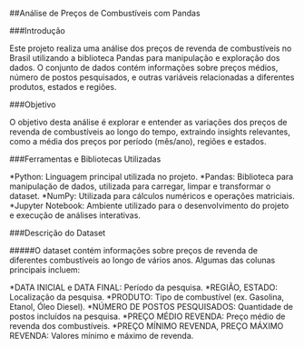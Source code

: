 ##Análise de Preços de Combustíveis com Pandas

###Introdução

Este projeto realiza uma análise dos preços de revenda de combustíveis no Brasil utilizando a biblioteca Pandas para manipulação e exploração dos dados. O conjunto de dados contém informações sobre preços médios, número de postos pesquisados, e outras variáveis relacionadas a diferentes produtos, estados e regiões.

###Objetivo

O objetivo desta análise é explorar e entender as variações dos preços de revenda de combustíveis ao longo do tempo, extraindo insights relevantes, como a média dos preços por período (mês/ano), regiões e estados.

###Ferramentas e Bibliotecas Utilizadas

*Python: Linguagem principal utilizada no projeto.
*Pandas: Biblioteca para manipulação de dados, utilizada para carregar, limpar e transformar o dataset.
*NumPy: Utilizada para cálculos numéricos e operações matriciais.
*Jupyter Notebook: Ambiente utilizado para o desenvolvimento do projeto e execução de análises interativas.

###Descrição do Dataset

#####O dataset contém informações sobre preços de revenda de diferentes combustíveis ao longo de vários anos. Algumas das colunas principais incluem:

*DATA INICIAL e DATA FINAL: Período da pesquisa.
*REGIÃO, ESTADO: Localização da pesquisa.
*PRODUTO: Tipo de combustível (ex. Gasolina, Etanol, Óleo Diesel).
*NÚMERO DE POSTOS PESQUISADOS: Quantidade de postos incluídos na pesquisa.
*PREÇO MÉDIO REVENDA: Preço médio de revenda dos combustíveis.
*PREÇO MÍNIMO REVENDA, PREÇO MÁXIMO REVENDA: Valores mínimo e máximo de revenda.
